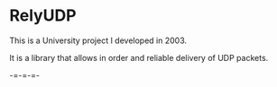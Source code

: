 RelyUDP
======

This is a University project I developed in 2003.

It is a library that allows in order and reliable delivery of UDP packets.

-=-=-=-
